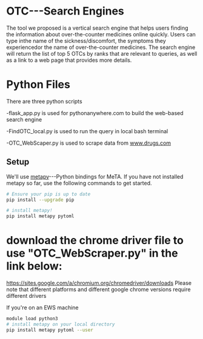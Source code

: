 # OTC---Search Engines

The tool we proposed is a vertical search engine that helps users finding the information about over-the-counter medicines online quickly. 
Users can type inthe name of the sickness/discomfort, the symptoms they experiencedor the name of over-the-counter medicines. 
The search engine will return the list of top 5 OTCs by ranks that are relevant to queries, as well as a link to a web page that provides more details. 

# Python Files

There are three python scripts

-flask_app.py is used for pythonanywhere.com to build the web-based search engine

-FindOTC_local.py is used to run the query in local bash terminal

-OTC_WebScaper.py is used to scrape data from www.drugs.com

## Setup
We'll use [metapy](https://github.com/meta-toolkit/metapy)---Python bindings for MeTA. 
If you have not installed metapy so far, use the following commands to get started.

```bash
# Ensure your pip is up to date
pip install --upgrade pip

# install metapy!
pip install metapy pytoml
```
# download the chrome driver file to use "OTC_WebScraper.py" in the link below:
https://sites.google.com/a/chromium.org/chromedriver/downloads
Please note that different platforms and different google chrome versions require different drivers

If you're on an EWS machine
```bash
module load python3
# install metapy on your local directory
pip install metapy pytoml --user
```




